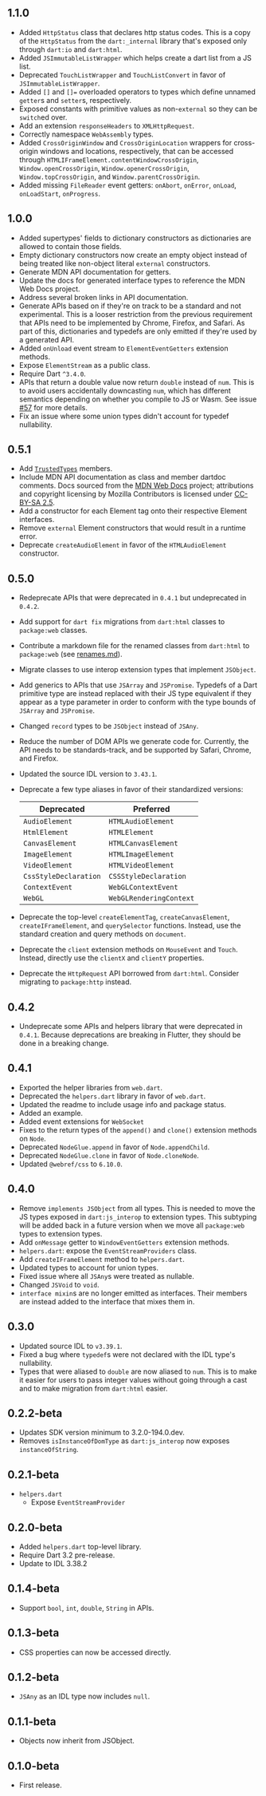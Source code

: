## 1.1.0

- Added `HttpStatus` class that declares http status codes. This is a copy of 
  the `HttpStatus` from the `dart:_internal` library that's exposed only through
  `dart:io` and `dart:html`.
- Added `JSImmutableListWrapper` which helps create a dart list from a JS list.
- Deprecated `TouchListWrapper` and `TouchListConvert` in favor of
  `JSImmutableListWrapper`.
- Added `[]` and `[]=` overloaded operators to types which define unnamed
  `getter`s and `setter`s, respectively.
- Exposed constants with primitive values as non-`external` so they can be
  `switch`ed over.
- Add an extension `responseHeaders` to `XMLHttpRequest`.
- Correctly namespace `WebAssembly` types.
- Added `CrossOriginWindow` and `CrossOriginLocation` wrappers for cross-origin
  windows and locations, respectively, that can be accessed through
  `HTMLIFrameElement.contentWindowCrossOrigin`, `Window.openCrossOrigin`,
  `Window.openerCrossOrigin`, `Window.topCrossOrigin`,
  and `Window.parentCrossOrigin`.
- Added missing `FileReader` event getters: `onAbort`, `onError`, `onLoad`,
  `onLoadStart`, `onProgress`.

## 1.0.0

- Added supertypes' fields to dictionary constructors as dictionaries are
  allowed to contain those fields.
- Empty dictionary constructors now create an empty object instead of being
  treated like non-object literal `external` constructors.
- Generate MDN API documentation for getters.
- Update the docs for generated interface types to reference the MDN Web Docs
  project.
- Address several broken links in API documentation.
- Generate APIs based on if they're on track to be a standard and not
  experimental. This is a looser restriction from the previous requirement that
  APIs need to be implemented by Chrome, Firefox, and Safari. As part of this,
  dictionaries and typedefs are only emitted if they're used by a generated API.
- Added `onUnload` event stream to `ElementEventGetters` extension methods.
- Expose `ElementStream` as a public class.
- Require Dart `^3.4.0`.
- APIs that return a double value now return `double` instead of `num`. This is
  to avoid users accidentally downcasting `num`, which has different semantics
  depending on whether you compile to JS or Wasm. See issue [#57][] for more
  details.
- Fix an issue where some union types didn't account for typedef nullability.

[#57]: https://github.com/dart-lang/web/issues/57

## 0.5.1

- Add [`TrustedTypes`](https://web.dev/trusted-types) members.
- Include MDN API documentation as class and member dartdoc comments. Docs
  sourced from the [MDN Web Docs][] project; attributions and copyright
  licensing by Mozilla Contributors is licensed under [CC-BY-SA 2.5][].
- Add a constructor for each Element tag onto their respective Element
  interfaces.
- Remove `external` Element constructors that would result in a runtime error.
- Deprecate `createAudioElement` in favor of the `HTMLAudioElement` constructor.

[MDN Web Docs]: https://developer.mozilla.org/en-US/docs/Web
[CC-BY-SA 2.5]: https://creativecommons.org/licenses/by-sa/2.5/

## 0.5.0

- Redeprecate APIs that were deprecated in `0.4.1` but undeprecated in `0.4.2`.
- Add support for `dart fix` migrations from `dart:html` classes to
  `package:web` classes.
- Contribute a markdown file for the renamed classes from `dart:html` to
  `package:web` (see [renames.md](renames.md)).
- Migrate classes to use interop extension types that implement `JSObject`.
- Add generics to APIs that use `JSArray` and `JSPromise`. Typedefs of a Dart
  primitive type are instead replaced with their JS type equivalent if they
  appear as a type parameter in order to conform with the type bounds of
  `JSArray` and `JSPromise`.
- Changed `record` types to be `JSObject` instead of `JSAny`.
- Reduce the number of DOM APIs we generate code for. Currently, the API needs
  to be standards-track, and be supported by Safari, Chrome, and Firefox.
- Updated the source IDL version to `3.43.1`.
- Deprecate a few type aliases in favor of their standardized versions:

  | Deprecated            | Preferred               |
  | --------------------- | ----------------------- |
  | `AudioElement`        | `HTMLAudioElement`      |
  | `HtmlElement`         | `HTMLElement`           |
  | `CanvasElement`       | `HTMLCanvasElement`     |
  | `ImageElement`        | `HTMLImageElement`      |
  | `VideoElement`        | `HTMLVideoElement`      |
  | `CssStyleDeclaration` | `CSSStyleDeclaration`   |
  | `ContextEvent`        | `WebGLContextEvent`     |
  | `WebGL`               | `WebGLRenderingContext` |

- Deprecate the top-level `createElementTag`, `createCanvasElement`,
  `createIFrameElement`, and `querySelector` functions.
  Instead, use the standard creation and query methods on `document`.
- Deprecate the `client` extension methods on `MouseEvent` and `Touch`.
  Instead, directly use the `clientX` and `clientY` properties.
- Deprecate the `HttpRequest` API borrowed from `dart:html`.
  Consider migrating to `package:http` instead.

## 0.4.2

- Undeprecate some APIs and helpers library that were deprecated in `0.4.1`.
  Because deprecations are breaking in Flutter, they should be done in a
  breaking change.

## 0.4.1

- Exported the helper libraries from `web.dart`.
- Deprecated the `helpers.dart` library in favor of `web.dart`.
- Updated the readme to include usage info and package status.
- Added an example.
- Added event extensions for `WebSocket`
- Fixes to the return types of the `append()` and `clone()` extension methods on
  `Node`.
- Deprecated `NodeGlue.append` in favor of `Node.appendChild`.
- Deprecated `NodeGlue.clone` in favor of `Node.cloneNode`.
- Updated `@webref/css` to `6.10.0`.

## 0.4.0

- Remove `implements JSObject` from all types. This is needed to move the JS
  types exposed in `dart:js_interop` to extension types. This subtyping will be
  added back in a future version when we move all `package:web` types to extension
  types.
- Add `onMessage` getter to `WindowEventGetters` extension methods.
- `helpers.dart`: expose the `EventStreamProviders` class.
- Add `createIFrameElement` method to `helpers.dart`.
- Updated types to account for union types.
- Fixed issue where all `JSAny`s were treated as nullable.
- Changed `JSVoid` to `void`.
- `interface mixin`s are no longer emitted as interfaces. Their members are
  instead added to the interface that mixes them in.

## 0.3.0

- Updated source IDL to `v3.39.1`.
- Fixed a bug where `typedef`s were not declared with the IDL type's
  nullability.
- Types that were aliased to `double` are now aliased to `num`. This is to make
  it easier for users to pass integer values without going through a cast and to
  make migration from `dart:html` easier.

## 0.2.2-beta

- Updates SDK version minimum to 3.2.0-194.0.dev.
- Removes `isInstanceOfDomType` as `dart:js_interop` now exposes
  `instanceOfString`.

## 0.2.1-beta

- `helpers.dart`
  - Expose `EventStreamProvider`

## 0.2.0-beta

- Added `helpers.dart` top-level library.
- Require Dart 3.2 pre-release.
- Update to IDL 3.38.2

## 0.1.4-beta

- Support `bool`, `int`, `double`, `String` in APIs.

## 0.1.3-beta

- CSS properties can now be accessed directly.

## 0.1.2-beta

- `JSAny` as an IDL type now includes `null`.

## 0.1.1-beta

- Objects now inherit from JSObject.

## 0.1.0-beta

- First release.
